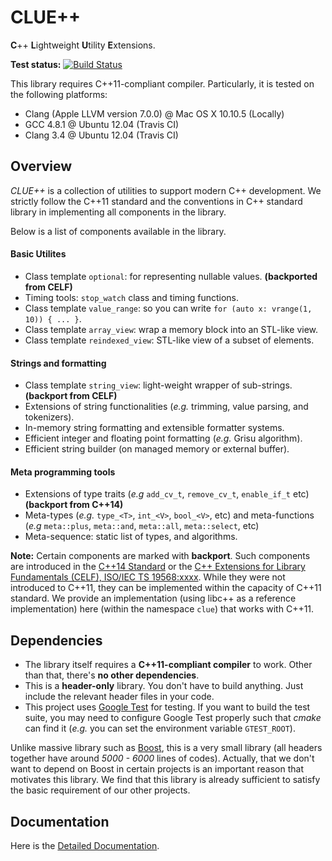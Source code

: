# CLUE++

**C**++ **L**ightweight **U**tility **E**xtensions.

**Test status:** [![Build Status](https://travis-ci.org/lindahua/CLUE.svg?branch=master)](https://travis-ci.org/lindahua/CLUE)

This library requires C++11-compliant compiler. Particularly, it is tested on the following platforms:

- Clang (Apple LLVM version 7.0.0) @ Mac OS X 10.10.5 (Locally)
- GCC 4.8.1 @ Ubuntu 12.04 (Travis CI)
- Clang 3.4 @ Ubuntu 12.04 (Travis CI)

## Overview

*CLUE++* is a collection of utilities to support modern C++ development. We strictly follow the C++11 standard and the conventions in C++ standard library in implementing all components in the library.

Below is a list of components available in the library.

#### Basic Utilites

- Class template ``optional``: for representing nullable values. **(backported from CELF)**
- Timing tools: ``stop_watch`` class and timing functions.
- Class template ``value_range``: so you can write ``for (auto x: vrange(1, 10)) { ... }``.
- Class template ``array_view``: wrap a memory block into an STL-like view.
- Class template ``reindexed_view``: STL-like view of a subset of elements.

#### Strings and formatting

- Class template ``string_view``: light-weight wrapper of sub-strings. **(backport from CELF)**
- Extensions of string functionalities (*e.g.* trimming, value parsing, and tokenizers).
- In-memory string formatting and extensible formatter systems.
- Efficient integer and floating point formatting (*e.g.* Grisu algorithm).
- Efficient string builder (on managed memory or external buffer).

#### Meta programming tools

- Extensions of type traits (*e.g* ``add_cv_t``, ``remove_cv_t``, ``enable_if_t`` etc) **(backport from C++14)**
- Meta-types (*e.g.* ``type_<T>``, ``int_<V>``, ``bool_<V>``, etc) and meta-functions (*e.g* ``meta::plus``, ``meta::and``, ``meta::all``, ``meta::select``, etc)
- Meta-sequence: static list of types, and algorithms.

**Note:** Certain components are marked with **backport**. Such components are introduced in the [C++14 Standard](https://en.wikipedia.org/wiki/C%2B%2B14) or the [C++ Extensions for Library Fundamentals (CELF), ISO/IEC TS 19568:xxxx](http://en.cppreference.com/w/cpp/experimental/lib_extensions). While they were not introduced to C++11, they can be implemented within the capacity of C++11 standard. We provide an implementation (using libc++ as a reference implementation) here (within the namespace ``clue``) that works with C++11.

## Dependencies

- The library itself requires a **C++11-compliant compiler** to work. Other than that, there's **no other dependencies**.
- This is a **header-only** library. You don't have to build anything. Just include the relevant header files in your code.
- This project uses [Google Test](https://github.com/google/googletest) for testing. If you want to build the test suite, you may need to configure Google Test properly such that *cmake* can find it (*e.g.* you can set the environment variable ``GTEST_ROOT``).

Unlike massive library such as [Boost](http://www.boost.org), this is a very small library (all headers together have around *5000 - 6000* lines of codes). Actually, that we don't want to depend on Boost in certain projects is an important reason that motivates this library. We find that this library is already sufficient to satisfy the basic requirement of our other projects.

## Documentation

Here is the [Detailed Documentation](http://cppstdx.readthedocs.org/en/latest/).
